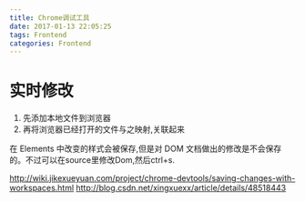 ```yaml
---
title: Chrome调试工具
date: 2017-01-13 22:05:25
tags: Frontend
categories: Frontend
---
```


# 实时修改

1. 先添加本地文件到浏览器
2. 再将浏览器已经打开的文件与之映射,关联起来

在 Elements 中改变的样式会被保存,但是对 DOM 文档做出的修改是不会保存的。不过可以在source里修改Dom,然后ctrl+s.

http://wiki.jikexueyuan.com/project/chrome-devtools/saving-changes-with-workspaces.html
http://blog.csdn.net/xingxuexx/article/details/48518443
